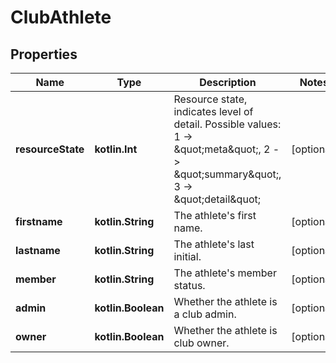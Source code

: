 
# ClubAthlete

## Properties
Name | Type | Description | Notes
------------ | ------------- | ------------- | -------------
**resourceState** | **kotlin.Int** | Resource state, indicates level of detail. Possible values: 1 -&gt; \&quot;meta\&quot;, 2 -&gt; \&quot;summary\&quot;, 3 -&gt; \&quot;detail\&quot; |  [optional]
**firstname** | **kotlin.String** | The athlete&#39;s first name. |  [optional]
**lastname** | **kotlin.String** | The athlete&#39;s last initial. |  [optional]
**member** | **kotlin.String** | The athlete&#39;s member status. |  [optional]
**admin** | **kotlin.Boolean** | Whether the athlete is a club admin. |  [optional]
**owner** | **kotlin.Boolean** | Whether the athlete is club owner. |  [optional]



